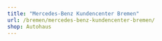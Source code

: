 ```yaml
---
title: "Mercedes-Benz Kundencenter Bremen"
url: /bremen/mercedes-benz-kundencenter-bremen/
shop: Autohaus
---
```

